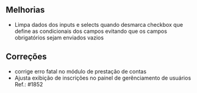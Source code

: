 ## Melhorias
- Limpa dados dos inputs e selects quando desmarca checkbox que define as condicionais dos campos evitando que os campos obrigatórios sejam enviados vazios

## Correções
- corrige erro fatal no módulo de prestação de contas
- Ajusta exibição de inscrições no painel de gerênciamento de usuários Ref.: #1852